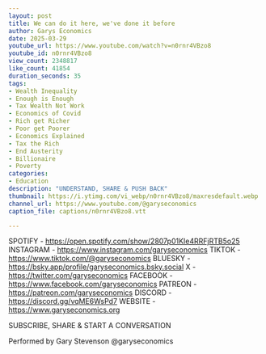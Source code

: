 ```yaml
---
layout: post
title: We can do it here, we've done it before
author: Garys Economics
date: 2025-03-29
youtube_url: https://www.youtube.com/watch?v=n0rnr4VBzo8
youtube_id: n0rnr4VBzo8
view_count: 2348817
like_count: 41854
duration_seconds: 35
tags:
- Wealth Inequality
- Enough is Enough
- Tax Wealth Not Work
- Economics of Covid
- Rich get Richer
- Poor get Poorer
- Economics Explained
- Tax the Rich
- End Austerity
- Billionaire
- Poverty
categories:
- Education
description: "UNDERSTAND, SHARE & PUSH BACK"
thumbnail: https://i.ytimg.com/vi_webp/n0rnr4VBzo8/maxresdefault.webp
channel_url: https://www.youtube.com/@garyseconomics
caption_file: captions/n0rnr4VBzo8.vtt

---
```


SPOTIFY - https://open.spotify.com/show/2807p01KIe4RRFjRTB5o25
INSTAGRAM  - https://www.instagram.com/garyseconomics
TIKTOK - https://www.tiktok.com/@garyseconomics
BLUESKY - https://bsky.app/profile/garyseconomics.bsky.social
X - https://twitter.com/garyseconomics
FACEBOOK - https://www.facebook.com/garyseconomics
PATREON - https://patreon.com/garyseconomics
DISCORD - https://discord.gg/vqME6WsPd7
WEBSITE - https://www.garyseconomics.org

SUBSCRIBE, SHARE & START A CONVERSATION

Performed by Gary Stevenson
@garyseconomics
